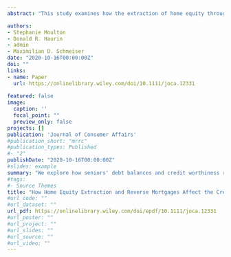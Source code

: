 ```yaml
---
abstract: "This study examines how the extraction of home equity through the federally insured Home Equity Conversion Mortgage (HECM) affects the credit outcomes of older adults. We use data from the Federal Reserve Bank of New York/Equifax Consumer Credit Panel, supplemented with a unique credit panel data set of reverse mortgage borrowers. Using matched sample difference‐in‐differences with individual fixed effects, we estimate credit outcomes for older adults who borrowed through a HECM between 2008 and 2011, relative to older homeowners not borrowing from home equity. Our results indicate that the HECM is associated with a short‐term reduction in revolving credit card debt, as well as a reduction in the probability of bankruptcy. We find some evidence of heterogeneous treatment effects, where older adults with higher levels of consumer debt prior to originating a HECM experience larger subsequent declines in debt, increases in credit score, and steeper reductions in bankruptcy rates."

authors:
- Stephanie Moulton
- Donald R. Haurin
- admin
- Maximilian D. Schmeiser
date: "2020-10-16T00:00:00Z"
doi: ""
links:
- name: Paper
  url: https://onlinelibrary.wiley.com/doi/10.1111/joca.12331
  
featured: false
image:
  caption: ''
  focal_point: ""
  preview_only: false
projects: []
publication: 'Journal of Consumer Affairs'
#publication_short: "mrrc"
#publication_types: Published
#- "2"
publishDate: "2020-10-16T00:00:00Z"
#slides: example
summary: "We explore how seniors' debt balances and credit worthiness respond to equity extraction through reverse mortgages and compare it to other home equity borrowing."
#tags:
#- Source Themes
title: "How Home Equity Extraction and Reverse Mortgages Affect the Credit Outcomes of Senior Households -- Journal of Consumer Affairs"
#url_code: ""
#url_dataset: ""
url_pdf: https://onlinelibrary.wiley.com/doi/epdf/10.1111/joca.12331
#url_poster: ""
#url_project: ""
#url_slides: ""
#url_source: ""
#url_video: ""
---
```

